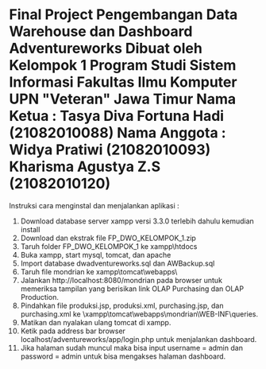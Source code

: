Final Project Pengembangan Data Warehouse dan Dashboard Adventureworks 
Dibuat oleh Kelompok 1
Program Studi Sistem Informasi
Fakultas Ilmu Komputer
UPN "Veteran" Jawa Timur
Nama Ketua :
Tasya Diva Fortuna Hadi (21082010088)
Nama Anggota :
Widya Pratiwi (21082010093)
Kharisma Agustya Z.S (21082010120)
====================================================================

Instruksi cara menginstal dan menjalankan aplikasi :
1. Download database server xampp versi 3.3.0 terlebih dahulu kemudian install
2. Download dan ekstrak file FP_DWO_KELOMPOK_1.zip 
3. Taruh folder FP_DWO_KELOMPOK_1 ke xampp\htdocs
4. Buka xampp, start mysql, tomcat, dan apache
5. Import database dwadventureworks.sql  dan AWBackup.sql
6. Taruh file mondrian ke xampp\tomcat\webapps\
7. Jalankan http://localhost:8080/mondrian pada browser untuk memeriksa tampilan yang berisikan link OLAP Purchasing dan OLAP Production.
8. Pindahkan file produksi.jsp, produksi.xml, purchasing.jsp, dan purchasing.xml ke \xampp\tomcat\webapps\mondrian\WEB-INF\queries.
9. Matikan dan nyalakan ulang tomcat di xampp.
10. Ketik pada address bar browser localhost/adventureworks/app/login.php untuk menjalankan dashboard.
11. Jika halaman sudah muncul maka bisa input username = admin dan password = admin untuk bisa mengakses halaman dashboard.

